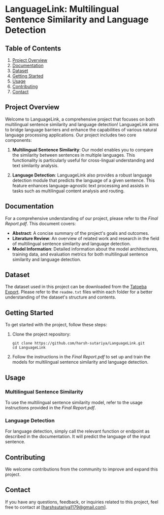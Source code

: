 # LanguageLink: Multilingual Sentence Similarity and Language Detection

## Table of Contents
1. [Project Overview](#project-overview)
2. [Documentation](#documentation)
3. [Dataset](#dataset)
4. [Getting Started](#getting-started)
5. [Usage](#usage)
6. [Contributing](#contributing)
7. [Contact](#contact)

## Project Overview
Welcome to LanguageLink, a comprehensive project that focuses on both multilingual sentence similarity and language detection! LanguageLink aims to bridge language barriers and enhance the capabilities of various natural language processing applications. Our project includes two core components:

1. **Multilingual Sentence Similarity**: Our model enables you to compare the similarity between sentences in multiple languages. This functionality is particularly useful for cross-lingual understanding and text similarity analysis.

2. **Language Detection**: LanguageLink also provides a robust language detection module that predicts the language of a given sentence. This feature enhances language-agnostic text processing and assists in tasks such as multilingual content analysis and routing.

## Documentation
For a comprehensive understanding of our project, please refer to the _Final Report.pdf_. This document covers:

- **Abstract**: A concise summary of the project's goals and outcomes.
- **Literature Review**: An overview of related work and research in the field of multilingual sentence similarity and language detection.
- **Model Information**: Detailed information about the model architectures, training data, and evaluation metrics for both multilingual sentence similarity and language detection.

## Dataset
The dataset used in this project can be downloaded from the [Tatoeba Export](https://downloads.tatoeba.org/exports/sentences.tar.bz2). Please refer to the `readme.txt` files within each folder for a better understanding of the dataset's structure and contents.

## Getting Started
To get started with the project, follow these steps:

1. Clone the project repository:
   ```
   git clone https://github.com/harsh-sutariya/LanguageLink.git
   cd LanguageLink
   ```

2. Follow the instructions in the _Final Report.pdf_ to set up and train the models for multilingual sentence similarity and language detection.

## Usage
### Multilingual Sentence Similarity
To use the multilingual sentence similarity model, refer to the usage instructions provided in the _Final Report.pdf_.

### Language Detection
For language detection, simply call the relevant function or endpoint as described in the documentation. It will predict the language of the input sentence.

## Contributing
We welcome contributions from the community to improve and expand this project.

## Contact
If you have any questions, feedback, or inquiries related to this project, feel free to contact at [harshsutariya1179@gmail.com].